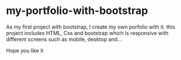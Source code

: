 # my-portfolio-with-bootstrap

As my first project with bootstrap, I create my own porfolio with it. 
this project includes HTML, Css and bootstrap which is responsive with different screens such as mobile, desktop and...

Hope you like it
